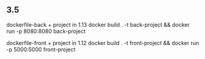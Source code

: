 ## 3.5 ##

dockerfile-back + project in 1.13
docker build . -t back-project && docker run -p 8080:8080 back-project

dockerfile-front + project in 1.12
docker build . -t front-project && docker run -p 5000:5000 front-project